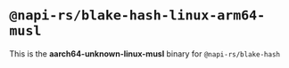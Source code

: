 # `@napi-rs/blake-hash-linux-arm64-musl`

This is the **aarch64-unknown-linux-musl** binary for `@napi-rs/blake-hash`
